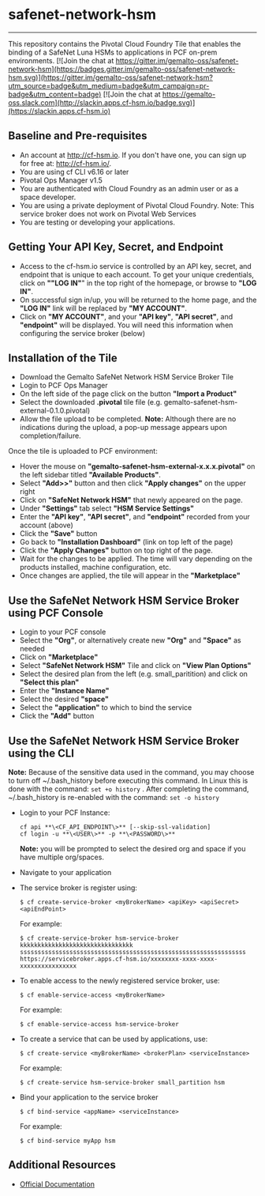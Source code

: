 # safenet-network-hsm
- - -

This repository contains the Pivotal Cloud Foundry Tile that enables the binding of a SafeNet Luna HSMs to applications in PCF on-prem environments.
[![Join the chat at https://gitter.im/gemalto-oss/safenet-network-hsm](https://badges.gitter.im/gemalto-oss/safenet-network-hsm.svg)](https://gitter.im/gemalto-oss/safenet-network-hsm?utm_source=badge&utm_medium=badge&utm_campaign=pr-badge&utm_content=badge) [![Join the chat at https://gemalto-oss.slack.com](http://slackin.apps.cf-hsm.io/badge.svg)](https://slackin.apps.cf-hsm.io)

## Baseline and Pre-requisites

*   An account at http://cf-hsm.io.  If you don't have one, you can sign up for free at: http://cf-hsm.io/.
*   You are using cf CLI v6.16 or later
*   Pivotal Ops Manager v1.5
*   You are authenticated with Cloud Foundry as an admin user or as a space developer.
*   You are using a private deployment of Pivotal Cloud Foundry. Note: This service broker does not work on Pivotal Web Services
*   You are testing or developing your applications.

## Getting Your API Key, Secret, and Endpoint

*   Access to the cf-hsm.io service is controlled by an API key, secret, and endpoint that is unique to each account. To get your unique credentials, click on **""LOG IN"**" in the top right of the homepage, or browse to **"LOG IN"**.
*   On successful sign in/up, you will be returned to the home page, and the **"LOG IN"** link will be replaced by **"MY ACCOUNT"**.
*   Click on **"MY ACCOUNT"**, and your **"API key"**, **"API secret"**, and **"endpoint"** will be displayed.  You will need this information when configuring the service broker (below)

## Installation of the Tile

*    Download the Gemalto SafeNet Network HSM Service Broker Tile
*    Login to PCF Ops Manager
*    On the left side of the page click on the button **"Import a Product"**
*    Select the downloaded **.pivotal** tile file (e.g. gemalto-safenet-hsm-external-0.1.0.pivotal)
*    Allow the file upload to be completed.  **Note:** Although there are no indications during the upload, a pop-up message appears upon completion/failure.

Once the tile is uploaded to PCF environment:
*    Hover the mouse on **"gemalto-safenet-hsm-external-x.x.x.pivotal"** on the left sidebar titled **"Available Products"**.
*    Select **"Add>>"** button and then click **"Apply changes"** on the upper right
*    Click on **"SafeNet Network HSM"** that newly appeared on the page.
*    Under **"Settings"** tab select **"HSM Service Settings"**
*    Enter the **"API key"**, **"API secret"**, and **"endpoint"** recorded from your account (above)
*    Click the **"Save"** button
*    Go back to **"Installation Dashboard"** (link on top left of the page)
*    Click the **"Apply Changes"** button on top right of the page.
*    Wait for the changes to be applied.  The time will vary depending on the products installed, machine configuration, etc.
*    Once changes are applied, the tile will appear in the **"Marketplace"**


## Use the SafeNet Network HSM Service Broker using PCF Console

*    Login to your PCF console
*    Select the **"Org"**, or alternatively create new **"Org"** and **"Space"** as needed
*    Click on **"Marketplace"**
*    Select **"SafeNet Network HSM"** Tile and click on **"View Plan Options"**
*    Select the desired plan from the left (e.g. small_paritition) and click on **"Select this plan"**
*    Enter the **"Instance Name"**
*    Select the desired **"space"**
*    Select the **"application"** to which to bind the service
*    Click the **"Add"** button


## Use the SafeNet Network HSM Service Broker using the CLI
**Note:** Because of the sensitive data used in the command, you may choose to turn off ~/.bash_history before executing this command. In Linux this is done with the command:
	```
	set +o history
	```
.  After completing the command, ~/.bash_history is re-enabled with the command:
	```
	set -o history
	```
*   Login to your PCF Instance:
	```
    cf api **\<CF_API_ENDPOINT\>** [--skip-ssl-validation]
	cf login -u **\<USER\>** -p **\<PASSWORD\>**
	```
     **Note:** you will be prompted to select the desired org and space if you have multiple org/spaces.
*   Navigate to your application
*   The service broker is register using:
	```
	$ cf create-service-broker <myBrokerName> <apiKey> <apiSecret> <apiEndPoint>
	```

	For example:
	```
	$ cf create-service-broker hsm-service-broker kkkkkkkkkkkkkkkkkkkkkkkkkkkkkkkk ssssssssssssssssssssssssssssssssssssssssssssssssssssssssssssssss https://servicebroker.apps.cf-hsm.io/xxxxxxxx-xxxx-xxxx-xxxxxxxxxxxxxxxx
	```

*   To enable access to the newly registered service broker, use:
	```
	$ cf enable-service-access <myBrokerName>
	```
	For example:
	```
	$ cf enable-service-access hsm-service-broker
	```
*   To create a service that can be used by applications, use:
	```
	$ cf create-service <myBrokerName> <brokerPlan> <serviceInstance>
	```
	For example:
	```
	$ cf create-service hsm-service-broker small_partition hsm
	```
*   Bind your application to the service broker
	```
	$ cf bind-service <appName> <serviceInstance>
	```
	For example:
	```
	$ cf bind-service myApp hsm
	```

## Additional Resources
*  [Official Documentation](http://cf-hsm.io/docs/register-cf-hsm-io-service-broker/)
